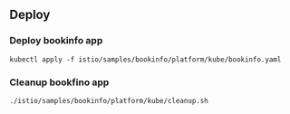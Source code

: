 ## Deploy

### Deploy bookinfo app

```shell
kubectl apply -f istio/samples/bookinfo/platform/kube/bookinfo.yaml
```

### Cleanup bookfino app

```shell
./istio/samples/bookinfo/platform/kube/cleanup.sh
```

